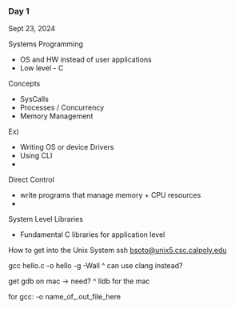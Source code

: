 ### Day 1
Sept 23, 2024

Systems Programming

- OS and HW instead of user applications
- Low level - C

Concepts

- SysCalls
- Processes / Concurrency
- Memory Management

Ex)

- Writing OS or device Drivers
- Using CLI
-

Direct Control

- write programs that manage memory + CPU resources
-

System Level Libraries

- Fundamental C libraries for application level

How to get into the Unix System
ssh bsoto@unix5.csc.calpoly.edu

gcc hello.c -o hello -g -Wall
^ can use clang instead?

get gdb on mac -> need?
^ lldb for the mac

for gcc:
-o name_of_.out_file_here
